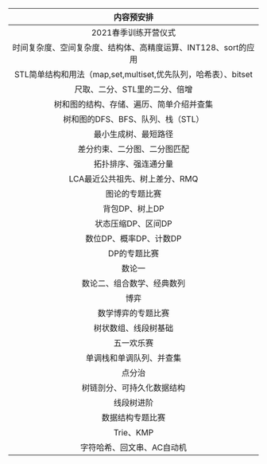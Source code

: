 |内容预安排|
|:--:|
| 2021春季训练开营仪式                                           |
| 时间复杂度、空间复杂度、结构体、高精度运算、INT128、sort的应用 |
| STL简单结构和用法（map,set,multiset,优先队列，哈希表）、bitset |
| 尺取、二分、STL里的二分、倍增                                  |
| 树和图的结构、存储、遍历、简单介绍并查集                       |
| 树和图的DFS、BFS、队列、栈（STL）                              |
| 最小生成树、最短路径                                           |
| 差分约束、二分图、二分图匹配                                   |
| 拓扑排序、强连通分量                                           |
| LCA最近公共祖先、树上差分、RMQ                                 |
| 图论的专题比赛                                                 |
| 背包DP、树上DP                                                 |
| 状态压缩DP、区间DP                                             |
| 数位DP、概率DP、计数DP                                         |
| DP的专题比赛                                                   |
| 数论一                                                         |
| 数论二、组合数学、经典数列                                     |
| 博弈                                                           |
| 数学博弈的专题比赛                                             |
| 树状数组、线段树基础                                           |
| 五一欢乐赛                                                     |
| 单调栈和单调队列、并查集                                       |
| 点分治                                                         |
| 树链剖分、可持久化数据结构                                     |
| 线段树进阶                                                     |
| 数据结构专题比赛                                               |
| Trie、KMP                                                      |
| 字符哈希、回文串、AC自动机                                     |
